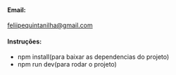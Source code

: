 #### Email:
[feliipequintanilha@gmail.com](mailto:feliipequintanilha@gmail.com)

#### Instruções:
- npm install(para baixar as dependencias do projeto)
- npm run dev(para rodar o projeto)

